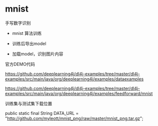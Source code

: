 # mnist

手写数字识别

- mnist 算法训练

- 训练后导出model

- 加载model，识别图片内容

官方DEMO代码

https://github.com/deeplearning4j/dl4j-examples/tree/master/dl4j-examples/src/main/java/org/deeplearning4j/examples/dataexamples

https://github.com/deeplearning4j/dl4j-examples/tree/master/dl4j-examples/src/main/java/org/deeplearning4j/examples/feedforward/mnist

训练集与测试集下载位置

public static final String DATA_URL = "http://github.com/myleott/mnist_png/raw/master/mnist_png.tar.gz";
